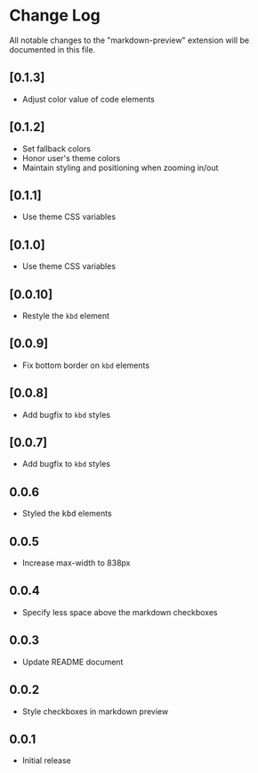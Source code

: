 <!-- markdownlint-disable no-inline-html -->

# Change Log

All notable changes to the "markdown-preview" extension will be documented in this file.

## [0.1.3]

- Adjust color value of code elements

## [0.1.2]

- Set fallback colors
- Honor user's theme colors
- Maintain styling and positioning when zooming in/out

## [0.1.1]

- Use theme CSS variables

## [0.1.0]

- Use theme CSS variables

## [0.0.10]

- Restyle the `kbd` element

## [0.0.9]

- Fix bottom border on `kbd` elements

## [0.0.8]

- Add bugfix to `kbd` styles

## [0.0.7]

- Add bugfix to `kbd` styles

## 0.0.6

- Styled the <kbd>kbd</kbd> elements

## 0.0.5

- Increase max-width to 838px

## 0.0.4

- Specify less space above the markdown checkboxes

## 0.0.3

- Update README document

## 0.0.2

- Style checkboxes in markdown preview

## 0.0.1

- Initial release
